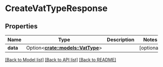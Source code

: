 # CreateVatTypeResponse

## Properties

Name | Type | Description | Notes
------------ | ------------- | ------------- | -------------
**data** | Option<[**crate::models::VatType**](VatType.md)> |  | [optional]

[[Back to Model list]](../README.md#documentation-for-models) [[Back to API list]](../README.md#documentation-for-api-endpoints) [[Back to README]](../README.md)


